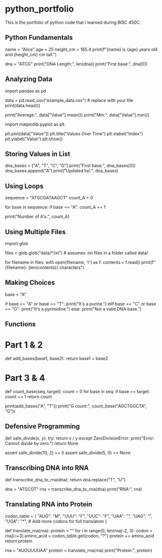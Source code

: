 # python_portfolio
This is the portfolio of python code that I learned during BISC 450C.


## Python Fundamentals


name = "Alice"
age = 25
height_cm = 165.4
print(f"{name} is {age} years old and {height_cm} cm tall.")

dna = "ATCG"
print("DNA Length:", len(dna))
print("First base:", dna[0])



## Analyzing Data


import pandas as pd

data = pd.read_csv("example_data.csv")  # replace with your file
print(data.head())


print("Average:", data["Value"].mean())
print("Min:", data["Value"].min())


import matplotlib.pyplot as plt

plt.plot(data["Value"])
plt.title("Values Over Time")
plt.xlabel("Index")
plt.ylabel("Value")
plt.show()


## Storing Values in List

dna_bases = ["A", "T", "C", "G"]
print("First base:", dna_bases[0])
dna_bases.append("A")
print("Updated list:", dna_bases)



## Using Loops


sequence = "ATGCGATAAGCT"
count_A = 0

for base in sequence:
    if base == "A":
        count_A += 1

print("Number of A's:", count_A)



## Using Multiple Files

import glob

files = glob.glob("data/*.txt")  # assumes .txt files in a folder called data/

for filename in files:
    with open(filename, 'r') as f:
        contents = f.read()
        print(f"{filename}: {len(contents)} characters")



## Making Choices

base = "A"

if base == "A" or base == "T":
    print("It's a purine.")
elif base == "C" or base == "G":
    print("It's a pyrimidine.")
else:
    print("Not a valid DNA base.")



## Functions

# Part 1 & 2
def add_bases(base1, base2):
    return base1 + base2

# Part 3 & 4
def count_base(seq, target):
    count = 0
    for base in seq:
        if base == target:
            count += 1
    return count


print(add_bases("A", "T"))
print("G count:", count_base("AGCTGGCTA", "G"))



## Defensive Programming

def safe_divide(x, y):
    try:
        return x / y
    except ZeroDivisionError:
        print("Error: Cannot divide by zero.")
        return None

assert safe_divide(10, 2) == 5
assert safe_divide(5, 0) == None



## Transcribing DNA into RNA

def transcribe_dna_to_rna(dna):
    return dna.replace("T", "U")

dna = "ATGCGT"
rna = transcribe_dna_to_rna(dna)
print("RNA:", rna)



## Translating RNA into Protein

codon_table = {
    "AUG": "M", "UUU": "F", "UUC": "F", "UAA": "*", "UAG": "*", "UGA": "*",
    # Add more codons for full translation
}

def translate_rna(rna):
    protein = ""
    for i in range(0, len(rna)-2, 3):
        codon = rna[i:i+3]
        amino_acid = codon_table.get(codon, "?")
        protein += amino_acid
    return protein

rna = "AUGUUUUAA"
protein = translate_rna(rna)
print("Protein:", protein)
